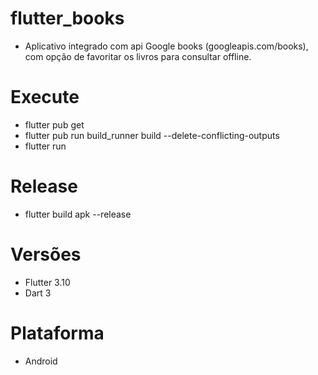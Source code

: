  
# flutter_books
* Aplicativo integrado com api Google books (googleapis.com/books), com opção de favoritar os livros para consultar offline.

# Execute
* flutter pub get
* flutter pub run build_runner build --delete-conflicting-outputs
* flutter run

# Release
* flutter build apk --release 

# Versões
* Flutter 3.10
* Dart 3

# Plataforma
* Android